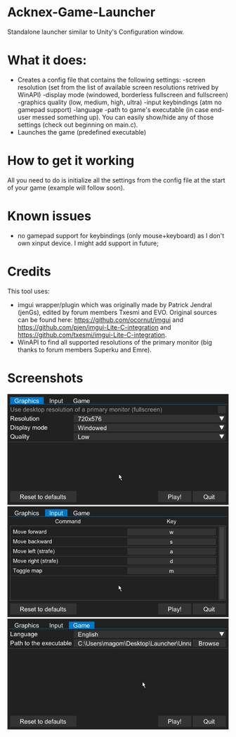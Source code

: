 # Acknex-Game-Launcher

Standalone launcher similar to Unity's Configuration window.

# What it does:
- Creates a config file that contains the following settings:
-screen resolution (set from the list of available screen resolutions retrived by WinAPI)
-display mode (windowed, borderless fullscreen and fullscreen)
-graphics quality (low, medium, high, ultra)
-input keybindings (atm no gamepad support)
-language
-path to game's executable (in case end-user messed something up).
You can easily show/hide any of those settings (check out beginning on main.c).
- Launches the game (predefined executable)

# How to get it working
All you need to do is initialize all the settings from the config file at the start of your game (example will follow soon).

# Known issues
- no gamepad support for keybindings (only mouse+keyboard) as I don't own xinput device. I might add support in future;

# Credits
This tool uses:
- imgui wrapper/plugin which was originally made by Patrick Jendral (jenGs), edited by forum members Txesmi and EVO. Original sources can be found here: https://github.com/ocornut/imgui and https://github.com/pjen/imgui-Lite-C-integration and https://github.com/txesmi/imgui-Lite-C-integration.
- WinAPI to find all supported resolutions of the primary monitor (big thanks to forum members Superku and Emre).

# Screenshots
![Alt text](https://github.com/3RUN/Acknex-Game-Launcher/blob/main/screenshots/shot_0.jpg?raw=true "Preview.")
![Alt text](https://github.com/3RUN/Acknex-Game-Launcher/blob/main/screenshots/shot_1.jpg?raw=true "Preview 1.")
![Alt text](https://github.com/3RUN/Acknex-Game-Launcher/blob/main/screenshots/shot_2.jpg?raw=true "Preview 2.")
